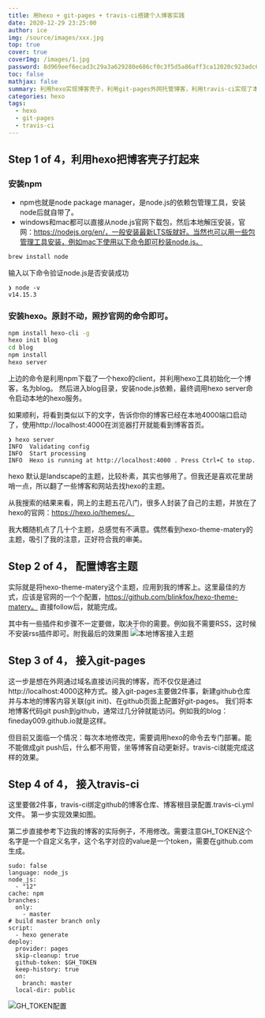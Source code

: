 ```yaml
---
title: 用hexo + git-pages + travis-ci搭建个人博客实践
date: 2020-12-29 23:25:00
author: ice
img: /source/images/xxx.jpg
top: true
cover: true
coverImg: /images/1.jpg
password: 8d969eef6ecad3c29a3a629280e686cf0c3f5d5a86aff3ca12020c923adc6c92
toc: false
mathjax: false
summary: 利用hexo实现博客壳子，利用git-pages外网托管博客，利用travis-ci实现了本地git push后博客分钟级自动部署。
categories: hexo
tags:
  - hexo
  - git-pages
  - travis-ci
---
```


## Step 1 of 4，利用hexo把博客壳子打起来

### 安装npm
- npm也就是node package manager，是node.js的依赖包管理工具，安装node后就自带了。
- windows和mac都可以直接从node.js官网下载包，然后本地解压安装，官网：https://nodejs.org/en/，一般安装最新LTS版就好。当然也可以用一些包管理工具安装，例如mac下使用以下命令即可秒装node.js。
``` bash
brew install node
```
输入以下命令验证node.js是否安装成功
```
❯ node -v
v14.15.3
```

### 安装hexo。原封不动，照抄官网的命令即可。
```bash
npm install hexo-cli -g
hexo init blog
cd blog
npm install
hexo server
```
上边的命令是利用npm下载了一个hexo的client，并利用hexo工具初始化一个博客，名为blog。
然后进入blog目录，安装node.js依赖，最终调用hexo server命令启动本地的hexo服务。

如果顺利，将看到类似以下的文字，告诉你你的博客已经在本地4000端口启动了，使用http://localhost:4000在浏览器打开就能看到博客首页。
```
❯ hexo server
INFO  Validating config
INFO  Start processing
INFO  Hexo is running at http://localhost:4000 . Press Ctrl+C to stop.
```
hexo 默认是landscape的主题，比较朴素，其实也够用了。但我还是喜欢花里胡哨一点，所以翻了一些博客和网站去找hexo的主题。

从我搜索的结果来看，网上的主题五花八门，很多人封装了自己的主题，并放在了hexo的官网：https://hexo.io/themes/。

我大概随机点了几十个主题，总感觉有不满意。偶然看到hexo-theme-matery的主题，吸引了我的注意，正好符合我的审美。

## Step 2 of 4， 配置博客主题
实际就是将hexo-theme-matery这个主题，应用到我的博客上。这里最佳的方式，应该是官网的一个个配置，https://github.com/blinkfox/hexo-theme-matery。
直接follow后，就能完成。

其中有一些插件和步骤不一定要做，取决于你的需要。例如我不需要RSS，这时候不安装rss插件即可。附我最后的效果图
![本地博客接入主题](/images/iceelocalblog-with-theme.png)


## Step 3 of 4， 接入git-pages
这一步是想在外网通过域名直接访问我的博客，而不仅仅是通过http://localhost:4000这种方式。接入git-pages主要做2件事，新建github仓库并与本地的博客内容关联(git init)、在github页面上配置好git-pages。
我们将本地博客代码git push到github，通常过几分钟就能访问。例如我的blog：fineday009.github.io就是这样。

但目前又面临一个情况：每次本地修改完，需要调用hexo的命令去专门部署。能不能做成git push后，什么都不用管，坐等博客自动更新好。travis-ci就能完成这样的效果。

## Step 4 of 4， 接入travis-ci
这里要做2件事，travis-ci绑定github的博客仓库、博客根目录配置.travis-ci.yml文件。
第一步实现效果如图。

第二步直接参考下边我的博客的实际例子，不用修改。需要注意GH_TOKEN这个名字是一个自定义名字，这个名字对应的value是一个token，需要在github.com生成。
``` travis-ci
sudo: false
language: node_js
node_js:
  - "12"
cache: npm
branches:
  only: 
    - master 
# build master branch only
script:
  - hexo generate
deploy:
  provider: pages
  skip-cleanup: true
  github-token: $GH_TOKEN
  keep-history: true
  on:
    branch: master
  local-dir: public
```
![GH_TOKEN配置](/images/travis-ci-fineday009.png)